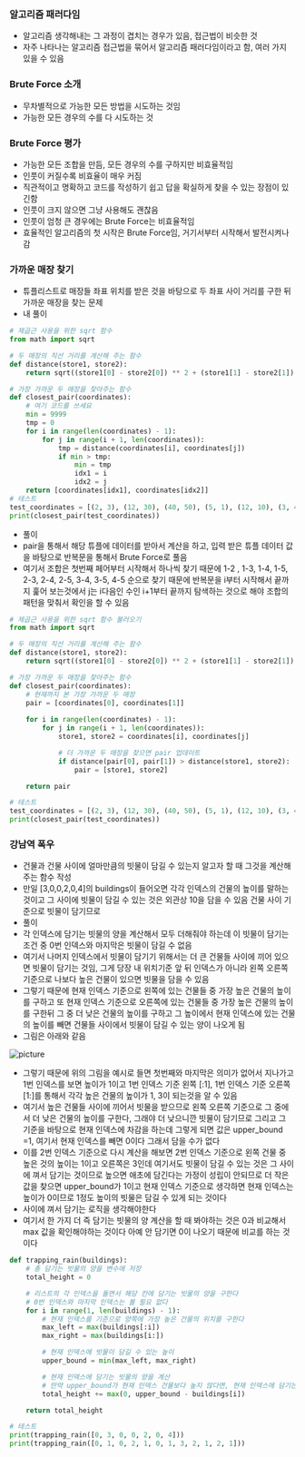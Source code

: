 ### 알고리즘 패러다임
- 알고리즘 생각해내는 그 과정이 겹치는 경우가 있음, 접근법이 비슷한 것
- 자주 나타나는 알고리즘 접근법을 묶어서 알고리즘 패러다임이라고 함, 여러 가지 있을 수 있음

### Brute Force 소개
- 무차별적으로 가능한 모든 방법을 시도하는 것임
- 가능한 모든 경우의 수를 다 시도하는 것

### Brute Force 평가
- 가능한 모든 조합을 만듬, 모든 경우의 수를 구하지만 비효율적임
- 인풋이 커질수록 비효율이 매우 커짐
- 직관적이고 명확하고 코드를 작성하기 쉽고 답을 확실하게 찾을 수 있는 장점이 있긴함
- 인풋이 크지 않으면 그냥 사용해도 괜찮음
- 인풋이 엄청 큰 경우에는 Brute Force는 비효율적임
- 효율적인 알고리즘의 첫 시작은 Brute Force임, 거기서부터 시작해서 발전시켜나감

### 가까운 매장 찾기
- 튜플리스트로 매장들 좌표 위치를 받은 것을 바탕으로 두 좌표 사이 거리를 구한 뒤 가까운 매장을 찾는 문제
- 내 풀이
```python
# 제곱근 사용을 위한 sqrt 함수
from math import sqrt

# 두 매장의 직선 거리를 계산해 주는 함수
def distance(store1, store2):
    return sqrt((store1[0] - store2[0]) ** 2 + (store1[1] - store2[1]) ** 2)

# 가장 가까운 두 매장을 찾아주는 함수
def closest_pair(coordinates):
    # 여기 코드를 쓰세요
    min = 9999
    tmp = 0
    for i in range(len(coordinates) - 1):
        for j in range(i + 1, len(coordinates)):
            tmp = distance(coordinates[i], coordinates[j])
            if min > tmp:
                min = tmp
                idx1 = i
                idx2 = j
    return [coordinates[idx1], coordinates[idx2]]
# 테스트
test_coordinates = [(2, 3), (12, 30), (40, 50), (5, 1), (12, 10), (3, 4)]
print(closest_pair(test_coordinates))
```

- 풀이
- pair을 통해서 해당 튜플에 데이터를 받아서 계산을 하고, 입력 받은 튜플 데이터 값을 바탕으로 반복문을 통해서 Brute Force로 풀음
- 여기서 조합은 첫번째 페어부터 시작해서 하나씩 찾기 때문에 1-2 , 1-3, 1-4, 1-5, 2-3, 2-4, 2-5, 3-4, 3-5, 4-5 순으로 찾기 때문에 반복문을 i부터 시작해서 끝까지 훑어 보는것에서 j는 i다음인 수인 i+1부터 끝까지 탐색하는 것으로 해야 조합의 패턴을 맞춰서 확인을 할 수 있음
```python
# 제곱근 사용을 위한 sqrt 함수 불러오기
from math import sqrt

# 두 매장의 직선 거리를 계산해 주는 함수
def distance(store1, store2):
    return sqrt((store1[0] - store2[0]) ** 2 + (store1[1] - store2[1]) ** 2)

# 가장 가까운 두 매장을 찾아주는 함수
def closest_pair(coordinates):
    # 현재까지 본 가장 가까운 두 매장
    pair = [coordinates[0], coordinates[1]]
  
    for i in range(len(coordinates) - 1):
        for j in range(i + 1, len(coordinates)):
            store1, store2 = coordinates[i], coordinates[j]

            # 더 가까운 두 매장을 찾으면 pair 업데이트
            if distance(pair[0], pair[1]) > distance(store1, store2):
                pair = [store1, store2]

    return pair

# 테스트
test_coordinates = [(2, 3), (12, 30), (40, 50), (5, 1), (12, 10), (3, 4)]
print(closest_pair(test_coordinates))
```

### 강남역 폭우
- 건물과 건물 사이에 얼마만큼의 빗물이 담길 수 있는지 알고자 할 때 그것을 계산해주는 함수 작성
- 만일 [3,0,0,2,0,4]의 buildings이 들어오면 각각 인덱스의 건물의 높이를 말하는 것이고 그 사이에 빗물이 담길 수 있는 것은 외관상 10을 담을 수 있음 건물 사이 기준으로 빗물이 담기므로
- 풀이
- 각 인덱스에 담기는 빗물의 양을 계산해서 모두 더해줘야 하는데 이 빗물이 담기는 조건 중 0번 인덱스와 마지막은 빗물이 담길 수 없음
- 여기서 나머지 인덱스에서 빗물이 담기기 위해서는 더 큰 건물들 사이에 끼어 있으면 빗물이 담기는 것임, 그게 당장 내 위치기준 앞 뒤 인덱스가 아니라 왼쪽 오른쪽 기준으로 나보다 높은 건물이 있으면 빗물을 담을 수 있음
- 그렇기 때문에 현재 인덱스 기준으로 왼쪽에 있는 건물들 중 가장 높은 건물의 높이를 구하고 또 현재 인덱스 기준으로 오른쪽에 있는 건물들 중 가장 높은 건물의 높이를 구한뒤 그 중 더 낮은 건물의 높이를 구하고 그 높이에서 현재 인덱스에 있는 건물의 높이를 빼면 건물들 사이에서 빗물이 담길 수 있는 양이 나오게 됨
- 그림은 아래와 같음

![picture](/img/Alogorithm/BruteForce/one.png)

- 그렇기 때문에 위의 그림을 예시로 들면 첫번째와 마지막은 의미가 없어서 지나가고 1번 인덱스를 보면 높이가 1이고 1번 인덱스 기준 왼쪽 [:1], 1번 인덱스 기준 오른쪽 [1:]를 통해서 각각 높은 건물의 높이가 1, 3이 되는것을 알 수 있음
- 여기서 높은 건물들 사이에 끼어서 빗물을 받으므로 왼쪽 오른쪽 기준으로 그 중에서 더 낮은 건물의 높이를 구한다, 그래야 더 낮으니깐 빗물이 담기므로 그리고 그 기준을 바탕으로 현재 인덱스에 차감을 하는데 그렇게 되면 값은 upper_bound =1, 여기서 현재 인덱스를 빼면 0이다 그래서 담을 수가 없다
- 이를 2번 인덱스 기준으로 다시 계산을 해보면 2번 인덱스 기준으로 왼쪽 건물 중 높은 것의 높이는 1이고 오른쪽은 3인데 여기서도 빗물이 담길 수 있는 것은 그 사이에 껴서 담기는 것이므로 높으면 애초에 담긴다는 가정이 성립이 안되므로 더 작은 값을 찾으면 upper_bound가 1이고 현재 인덱스 기준으로 생각하면 현재 인덱스는 높이가 0이므로 1정도 높이의 빗물은 담길 수 있게 되는 것이다
- 사이에 껴서 담기는 로직을 생각해야한다
- 여기서 한 가지 더 즉 담기는 빗물의 양 계산을 할 때 봐야하는 것은 0과 비교해서 max 값을 확인해야하는 것이다 아예 안 담기면 0이 나오기 때문에 비교를 하는 것이다
```python
def trapping_rain(buildings):
    # 총 담기는 빗물의 양을 변수에 저장
    total_height = 0

    # 리스트의 각 인덱스을 돌면서 해당 칸에 담기는 빗물의 양을 구한다
    # 0번 인덱스와 마지막 인덱스는 볼 필요 없다
    for i in range(1, len(buildings) - 1):
        # 현재 인덱스를 기준으로 양쪽에 가장 높은 건물의 위치를 구한다
        max_left = max(buildings[:i])
        max_right = max(buildings[i:])

        # 현재 인덱스에 빗물이 담길 수 있는 높이
        upper_bound = min(max_left, max_right)

        # 현재 인덱스에 담기는 빗물의 양을 계산
        # 만약 upper_bound가 현재 인덱스 건물보다 높지 않다면, 현재 인덱스에 담기는 빗물은 0
        total_height += max(0, upper_bound - buildings[i])

    return total_height

# 테스트
print(trapping_rain([0, 3, 0, 0, 2, 0, 4]))
print(trapping_rain([0, 1, 0, 2, 1, 0, 1, 3, 2, 1, 2, 1]))
```